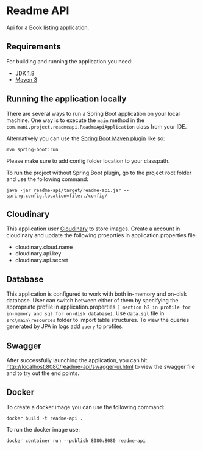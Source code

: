 # Readme API

Api for a Book listing application.

## Requirements

For building and running the application you need:

- [JDK 1.8](http://www.oracle.com/technetwork/java/javase/downloads/jdk8-downloads-2133151.html)
- [Maven 3](https://maven.apache.org)

## Running the application locally

There are several ways to run a Spring Boot application on your local machine. One way is to execute the `main` method in the `com.mani.project.readmeapi.ReadmeApiApplication` class from your IDE.

Alternatively you can use the [Spring Boot Maven plugin](https://docs.spring.io/spring-boot/docs/current/reference/html/build-tool-plugins-maven-plugin.html) like so:

```shell
mvn spring-boot:run
```

Please make sure to add config folder location to your classpath.

To run the project without Spring Boot plugin, go to the project root folder and use the following command:

```shell
java -jar readme-api/target/readme-api.jar --spring.config.location=file:./config/
```

## Cloudinary
This application user [Cloudinary](https://cloudinary.com/users/login) to store images. Create a account in cloudinary and update the following proeprties in application.properties file.

* cloudinary.cloud.name
* cloudinary.api.key
* cloudinary.api.secret

## Database
This application is configured to work with both in-memory and on-disk database. User can switch between either of them by specifying the appropriate profile in application.properties `( mention h2 in profile for in-memory and sql for on-disk database)`.
Use `data.sql` file in `src\main\resources` folder to import table structures. To view the queries generated by JPA in logs add `query` to profiles.

## Swagger
After successfully launching the application, you can hit [http://localhost:8080/readme-api/swagger-ui.html](http://localhost:8080/readme-api/swagger-ui.html) to view the swagger file and to try out the end points.

## Docker
To create a docker image you can use the following command:

```shell
docker build -t readme-api .
```

To run the docker image use:

```shell
docker container run --publish 8080:8080 readme-api
```
